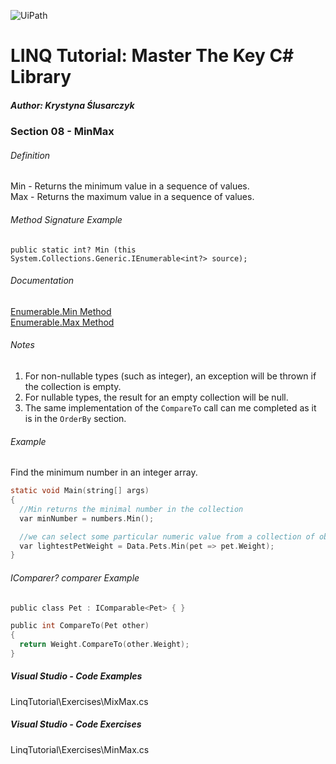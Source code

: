 ![UiPath](https://shonharsh.github.io/curriculum-vitae/Images/GitHub-Banner-CSharp-02.png)

# LINQ Tutorial: Master The Key C# Library

##### Author: Krystyna Ślusarczyk

### Section 08 - MinMax

###### Definition
Min - Returns the minimum value in a sequence of values.<br />
Max - Returns the maximum value in a sequence of values.

###### Method Signature Example
`public static int? Min (this System.Collections.Generic.IEnumerable<int?> source);`

###### Documentation
[Enumerable.Min Method](https://learn.microsoft.com/en-us/dotnet/api/system.linq.enumerable.min)<br />
[Enumerable.Max Method](https://learn.microsoft.com/en-us/dotnet/api/system.linq.enumerable.max)

###### Notes
1. For non-nullable types (such as integer), an exception will be thrown if the collection is empty.
2. For nullable types, the result for an empty collection will be null.
3. The same implementation of the `CompareTo` call can me completed as it is in the `OrderBy` section.

###### Example
Find the minimum number in an integer array.

```c
static void Main(string[] args)
{
  //Min returns the minimal number in the collection
  var minNumber = numbers.Min();

  //we can select some particular numeric value from a collection of objects
  var lightestPetWeight = Data.Pets.Min(pet => pet.Weight);
}
```

###### IComparer<TKey>? comparer Example

```c
public class Pet : IComparable<Pet> { }

public int CompareTo(Pet other)
{
  return Weight.CompareTo(other.Weight);
}
```

##### Visual Studio - Code Examples

LinqTutorial\Exercises\MixMax.cs

##### Visual Studio - Code Exercises

LinqTutorial\Exercises\MinMax.cs
